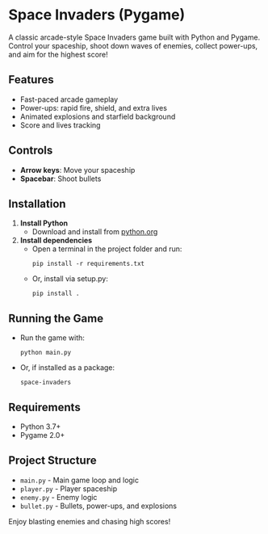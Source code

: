 # Space Invaders (Pygame)

A classic arcade-style Space Invaders game built with Python and Pygame. Control your spaceship, shoot down waves of enemies, collect power-ups, and aim for the highest score!

## Features
- Fast-paced arcade gameplay
- Power-ups: rapid fire, shield, and extra lives
- Animated explosions and starfield background
- Score and lives tracking

## Controls
- **Arrow keys**: Move your spaceship
- **Spacebar**: Shoot bullets

## Installation

1. **Install Python**
   - Download and install from [python.org](https://www.python.org/downloads/)
2. **Install dependencies**
   - Open a terminal in the project folder and run:
     ```
     pip install -r requirements.txt
     ```
   - Or, install via setup.py:
     ```
     pip install .
     ```

## Running the Game

- Run the game with:
  ```
  python main.py
  ```
- Or, if installed as a package:
  ```
  space-invaders
  ```

## Requirements
- Python 3.7+
- Pygame 2.0+

## Project Structure
- `main.py` - Main game loop and logic
- `player.py` - Player spaceship
- `enemy.py` - Enemy logic
- `bullet.py` - Bullets, power-ups, and explosions

Enjoy blasting enemies and chasing high scores!
